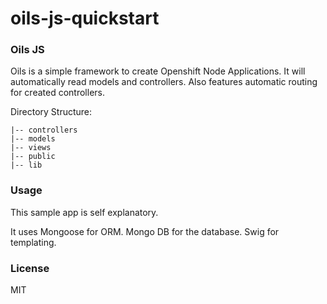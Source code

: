 oils-js-quickstart
==================

### Oils JS

Oils is a simple framework to create Openshift Node Applications. It will automatically read models and controllers. Also features automatic routing for created controllers.

Directory Structure:

    |-- controllers
    |-- models
    |-- views
    |-- public
    |-- lib

### Usage

This sample app is self explanatory.

It uses Mongoose for ORM. Mongo DB for the database. Swig for templating.

### License

MIT
